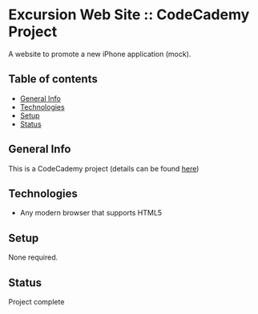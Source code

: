 # Excursion Web Site :: CodeCademy Project

A website to promote a new iPhone application (mock).

## Table of contents
* [General Info](#general-info)
* [Technologies](#technologies)
* [Setup](#setup)
* [Status](#status)

## General Info
This is a CodeCademy project (details can be found [here](https://www.codecademy.com/paths/full-stack-engineer-career-path/tracks/fscp-bringing-your-site-online/modules/off-platform-excursion-project/projects/f1-excursion))

## Technologies
* Any modern browser that supports HTML5

## Setup
None required.

## Status
Project complete
